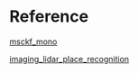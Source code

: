 # Reference

[msckf_mono](https://github.com/daniilidis-group/msckf_mono.git)

[imaging_lidar_place_recognition](https://github.com/TixiaoShan/imaging_lidar_place_recognition.git)